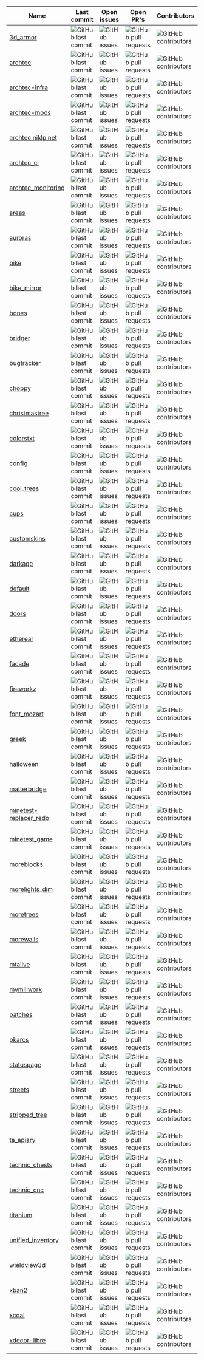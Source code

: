 |Name|Last commit|Open issues|Open PR's|Contributors|
|---|---|---|---|---|
|[3d_armor](https://github.com/Archtec-io/3d_armor)|![GitHub last commit](https://img.shields.io/github/last-commit/Archtec-io/3d_armor)|![GitHub issues](https://img.shields.io/github/issues/Archtec-io/3d_armor)|![GitHub pull requests](https://img.shields.io/github/issues-pr/Archtec-io/3d_armor)|![GitHub contributors](https://img.shields.io/github/contributors/Archtec-io/3d_armor)|
|[archtec](https://github.com/Archtec-io/archtec)|![GitHub last commit](https://img.shields.io/github/last-commit/Archtec-io/archtec)|![GitHub issues](https://img.shields.io/github/issues/Archtec-io/archtec)|![GitHub pull requests](https://img.shields.io/github/issues-pr/Archtec-io/archtec)|![GitHub contributors](https://img.shields.io/github/contributors/Archtec-io/archtec)|
|[archtec-infra](https://github.com/Archtec-io/archtec-infra)|![GitHub last commit](https://img.shields.io/github/last-commit/Archtec-io/archtec-infra)|![GitHub issues](https://img.shields.io/github/issues/Archtec-io/archtec-infra)|![GitHub pull requests](https://img.shields.io/github/issues-pr/Archtec-io/archtec-infra)|![GitHub contributors](https://img.shields.io/github/contributors/Archtec-io/archtec-infra)|
|[archtec-mods](https://github.com/Archtec-io/archtec-mods)|![GitHub last commit](https://img.shields.io/github/last-commit/Archtec-io/archtec-mods)|![GitHub issues](https://img.shields.io/github/issues/Archtec-io/archtec-mods)|![GitHub pull requests](https://img.shields.io/github/issues-pr/Archtec-io/archtec-mods)|![GitHub contributors](https://img.shields.io/github/contributors/Archtec-io/archtec-mods)|
|[archtec.niklp.net](https://github.com/Archtec-io/archtec.niklp.net)|![GitHub last commit](https://img.shields.io/github/last-commit/Archtec-io/archtec.niklp.net)|![GitHub issues](https://img.shields.io/github/issues/Archtec-io/archtec.niklp.net)|![GitHub pull requests](https://img.shields.io/github/issues-pr/Archtec-io/archtec.niklp.net)|![GitHub contributors](https://img.shields.io/github/contributors/Archtec-io/archtec.niklp.net)|
|[archtec_ci](https://github.com/Archtec-io/archtec_ci)|![GitHub last commit](https://img.shields.io/github/last-commit/Archtec-io/archtec_ci)|![GitHub issues](https://img.shields.io/github/issues/Archtec-io/archtec_ci)|![GitHub pull requests](https://img.shields.io/github/issues-pr/Archtec-io/archtec_ci)|![GitHub contributors](https://img.shields.io/github/contributors/Archtec-io/archtec_ci)|
|[archtec_monitoring](https://github.com/Archtec-io/archtec_monitoring)|![GitHub last commit](https://img.shields.io/github/last-commit/Archtec-io/archtec_monitoring)|![GitHub issues](https://img.shields.io/github/issues/Archtec-io/archtec_monitoring)|![GitHub pull requests](https://img.shields.io/github/issues-pr/Archtec-io/archtec_monitoring)|![GitHub contributors](https://img.shields.io/github/contributors/Archtec-io/archtec_monitoring)|
|[areas](https://github.com/Archtec-io/areas)|![GitHub last commit](https://img.shields.io/github/last-commit/Archtec-io/areas)|![GitHub issues](https://img.shields.io/github/issues/Archtec-io/areas)|![GitHub pull requests](https://img.shields.io/github/issues-pr/Archtec-io/areas)|![GitHub contributors](https://img.shields.io/github/contributors/Archtec-io/areas)|
|[auroras](https://github.com/Archtec-io/auroras)|![GitHub last commit](https://img.shields.io/github/last-commit/Archtec-io/auroras)|![GitHub issues](https://img.shields.io/github/issues/Archtec-io/auroras)|![GitHub pull requests](https://img.shields.io/github/issues-pr/Archtec-io/auroras)|![GitHub contributors](https://img.shields.io/github/contributors/Archtec-io/auroras)|
|[bike](https://github.com/Archtec-io/bike)|![GitHub last commit](https://img.shields.io/github/last-commit/Archtec-io/bike)|![GitHub issues](https://img.shields.io/github/issues/Archtec-io/bike)|![GitHub pull requests](https://img.shields.io/github/issues-pr/Archtec-io/bike)|![GitHub contributors](https://img.shields.io/github/contributors/Archtec-io/bike)|
|[bike_mirror](https://github.com/Archtec-io/bike_mirror)|![GitHub last commit](https://img.shields.io/github/last-commit/Archtec-io/bike_mirror)|![GitHub issues](https://img.shields.io/github/issues/Archtec-io/bike_mirror)|![GitHub pull requests](https://img.shields.io/github/issues-pr/Archtec-io/bike_mirror)|![GitHub contributors](https://img.shields.io/github/contributors/Archtec-io/bike_mirror)|
|[bones](https://github.com/Archtec-io/bones)|![GitHub last commit](https://img.shields.io/github/last-commit/Archtec-io/bones)|![GitHub issues](https://img.shields.io/github/issues/Archtec-io/bones)|![GitHub pull requests](https://img.shields.io/github/issues-pr/Archtec-io/bones)|![GitHub contributors](https://img.shields.io/github/contributors/Archtec-io/bones)|
|[bridger](https://github.com/Archtec-io/bridger)|![GitHub last commit](https://img.shields.io/github/last-commit/Archtec-io/bridger)|![GitHub issues](https://img.shields.io/github/issues/Archtec-io/bridger)|![GitHub pull requests](https://img.shields.io/github/issues-pr/Archtec-io/bridger)|![GitHub contributors](https://img.shields.io/github/contributors/Archtec-io/bridger)|
|[bugtracker](https://github.com/Archtec-io/bugtracker)|![GitHub last commit](https://img.shields.io/github/last-commit/Archtec-io/bugtracker)|![GitHub issues](https://img.shields.io/github/issues/Archtec-io/bugtracker)|![GitHub pull requests](https://img.shields.io/github/issues-pr/Archtec-io/bugtracker)|![GitHub contributors](https://img.shields.io/github/contributors/Archtec-io/bugtracker)|
|[choppy](https://github.com/Archtec-io/choppy)|![GitHub last commit](https://img.shields.io/github/last-commit/Archtec-io/choppy)|![GitHub issues](https://img.shields.io/github/issues/Archtec-io/choppy)|![GitHub pull requests](https://img.shields.io/github/issues-pr/Archtec-io/choppy)|![GitHub contributors](https://img.shields.io/github/contributors/Archtec-io/choppy)|
|[christmastree](https://github.com/Archtec-io/christmastree)|![GitHub last commit](https://img.shields.io/github/last-commit/Archtec-io/christmastree)|![GitHub issues](https://img.shields.io/github/issues/Archtec-io/christmastree)|![GitHub pull requests](https://img.shields.io/github/issues-pr/Archtec-io/christmastree)|![GitHub contributors](https://img.shields.io/github/contributors/Archtec-io/christmastree)|
|[colorstxt](https://github.com/Archtec-io/colorstxt)|![GitHub last commit](https://img.shields.io/github/last-commit/Archtec-io/colorstxt)|![GitHub issues](https://img.shields.io/github/issues/Archtec-io/colorstxt)|![GitHub pull requests](https://img.shields.io/github/issues-pr/Archtec-io/colorstxt)|![GitHub contributors](https://img.shields.io/github/contributors/Archtec-io/colorstxt)|
|[config](https://github.com/Archtec-io/config)|![GitHub last commit](https://img.shields.io/github/last-commit/Archtec-io/config)|![GitHub issues](https://img.shields.io/github/issues/Archtec-io/config)|![GitHub pull requests](https://img.shields.io/github/issues-pr/Archtec-io/config)|![GitHub contributors](https://img.shields.io/github/contributors/Archtec-io/config)|
|[cool_trees](https://github.com/Archtec-io/cool_trees)|![GitHub last commit](https://img.shields.io/github/last-commit/Archtec-io/cool_trees)|![GitHub issues](https://img.shields.io/github/issues/Archtec-io/cool_trees)|![GitHub pull requests](https://img.shields.io/github/issues-pr/Archtec-io/cool_trees)|![GitHub contributors](https://img.shields.io/github/contributors/Archtec-io/cool_trees)|
|[cups](https://github.com/Archtec-io/cups)|![GitHub last commit](https://img.shields.io/github/last-commit/Archtec-io/cups)|![GitHub issues](https://img.shields.io/github/issues/Archtec-io/cups)|![GitHub pull requests](https://img.shields.io/github/issues-pr/Archtec-io/cups)|![GitHub contributors](https://img.shields.io/github/contributors/Archtec-io/cups)|
|[customskins](https://github.com/Archtec-io/customskins)|![GitHub last commit](https://img.shields.io/github/last-commit/Archtec-io/customskins)|![GitHub issues](https://img.shields.io/github/issues/Archtec-io/customskins)|![GitHub pull requests](https://img.shields.io/github/issues-pr/Archtec-io/customskins)|![GitHub contributors](https://img.shields.io/github/contributors/Archtec-io/customskins)|
|[darkage](https://github.com/Archtec-io/darkage)|![GitHub last commit](https://img.shields.io/github/last-commit/Archtec-io/darkage)|![GitHub issues](https://img.shields.io/github/issues/Archtec-io/darkage)|![GitHub pull requests](https://img.shields.io/github/issues-pr/Archtec-io/darkage)|![GitHub contributors](https://img.shields.io/github/contributors/Archtec-io/darkage)|
|[default](https://github.com/Archtec-io/default)|![GitHub last commit](https://img.shields.io/github/last-commit/Archtec-io/default)|![GitHub issues](https://img.shields.io/github/issues/Archtec-io/default)|![GitHub pull requests](https://img.shields.io/github/issues-pr/Archtec-io/default)|![GitHub contributors](https://img.shields.io/github/contributors/Archtec-io/default)|
|[doors](https://github.com/Archtec-io/doors)|![GitHub last commit](https://img.shields.io/github/last-commit/Archtec-io/doors)|![GitHub issues](https://img.shields.io/github/issues/Archtec-io/doors)|![GitHub pull requests](https://img.shields.io/github/issues-pr/Archtec-io/doors)|![GitHub contributors](https://img.shields.io/github/contributors/Archtec-io/doors)|
|[ethereal](https://github.com/Archtec-io/ethereal)|![GitHub last commit](https://img.shields.io/github/last-commit/Archtec-io/ethereal)|![GitHub issues](https://img.shields.io/github/issues/Archtec-io/ethereal)|![GitHub pull requests](https://img.shields.io/github/issues-pr/Archtec-io/ethereal)|![GitHub contributors](https://img.shields.io/github/contributors/Archtec-io/ethereal)|
|[facade](https://github.com/Archtec-io/facade)|![GitHub last commit](https://img.shields.io/github/last-commit/Archtec-io/facade)|![GitHub issues](https://img.shields.io/github/issues/Archtec-io/facade)|![GitHub pull requests](https://img.shields.io/github/issues-pr/Archtec-io/facade)|![GitHub contributors](https://img.shields.io/github/contributors/Archtec-io/facade)|
|[fireworkz](https://github.com/Archtec-io/fireworkz)|![GitHub last commit](https://img.shields.io/github/last-commit/Archtec-io/fireworkz)|![GitHub issues](https://img.shields.io/github/issues/Archtec-io/fireworkz)|![GitHub pull requests](https://img.shields.io/github/issues-pr/Archtec-io/fireworkz)|![GitHub contributors](https://img.shields.io/github/contributors/Archtec-io/fireworkz)|
|[font_mozart](https://github.com/Archtec-io/font_mozart)|![GitHub last commit](https://img.shields.io/github/last-commit/Archtec-io/font_mozart)|![GitHub issues](https://img.shields.io/github/issues/Archtec-io/font_mozart)|![GitHub pull requests](https://img.shields.io/github/issues-pr/Archtec-io/font_mozart)|![GitHub contributors](https://img.shields.io/github/contributors/Archtec-io/font_mozart)|
|[greek](https://github.com/Archtec-io/greek)|![GitHub last commit](https://img.shields.io/github/last-commit/Archtec-io/greek)|![GitHub issues](https://img.shields.io/github/issues/Archtec-io/greek)|![GitHub pull requests](https://img.shields.io/github/issues-pr/Archtec-io/greek)|![GitHub contributors](https://img.shields.io/github/contributors/Archtec-io/greek)|
|[halloween](https://github.com/Archtec-io/halloween)|![GitHub last commit](https://img.shields.io/github/last-commit/Archtec-io/halloween)|![GitHub issues](https://img.shields.io/github/issues/Archtec-io/halloween)|![GitHub pull requests](https://img.shields.io/github/issues-pr/Archtec-io/halloween)|![GitHub contributors](https://img.shields.io/github/contributors/Archtec-io/halloween)|
|[matterbridge](https://github.com/Archtec-io/matterbridge)|![GitHub last commit](https://img.shields.io/github/last-commit/Archtec-io/matterbridge)|![GitHub issues](https://img.shields.io/github/issues/Archtec-io/matterbridge)|![GitHub pull requests](https://img.shields.io/github/issues-pr/Archtec-io/matterbridge)|![GitHub contributors](https://img.shields.io/github/contributors/Archtec-io/matterbridge)|
|[minetest-replacer_redo](https://github.com/Archtec-io/minetest-replacer_redo)|![GitHub last commit](https://img.shields.io/github/last-commit/Archtec-io/minetest-replacer_redo)|![GitHub issues](https://img.shields.io/github/issues/Archtec-io/minetest-replacer_redo)|![GitHub pull requests](https://img.shields.io/github/issues-pr/Archtec-io/minetest-replacer_redo)|![GitHub contributors](https://img.shields.io/github/contributors/Archtec-io/minetest-replacer_redo)|
|[minetest_game](https://github.com/Archtec-io/minetest_game)|![GitHub last commit](https://img.shields.io/github/last-commit/Archtec-io/minetest_game)|![GitHub issues](https://img.shields.io/github/issues/Archtec-io/minetest_game)|![GitHub pull requests](https://img.shields.io/github/issues-pr/Archtec-io/minetest_game)|![GitHub contributors](https://img.shields.io/github/contributors/Archtec-io/minetest_game)|
|[moreblocks](https://github.com/Archtec-io/moreblocks)|![GitHub last commit](https://img.shields.io/github/last-commit/Archtec-io/moreblocks)|![GitHub issues](https://img.shields.io/github/issues/Archtec-io/moreblocks)|![GitHub pull requests](https://img.shields.io/github/issues-pr/Archtec-io/moreblocks)|![GitHub contributors](https://img.shields.io/github/contributors/Archtec-io/moreblocks)|
|[morelights_dim](https://github.com/Archtec-io/morelights_dim)|![GitHub last commit](https://img.shields.io/github/last-commit/Archtec-io/morelights_dim)|![GitHub issues](https://img.shields.io/github/issues/Archtec-io/morelights_dim)|![GitHub pull requests](https://img.shields.io/github/issues-pr/Archtec-io/morelights_dim)|![GitHub contributors](https://img.shields.io/github/contributors/Archtec-io/morelights_dim)|
|[moretrees](https://github.com/Archtec-io/moretrees)|![GitHub last commit](https://img.shields.io/github/last-commit/Archtec-io/moretrees)|![GitHub issues](https://img.shields.io/github/issues/Archtec-io/moretrees)|![GitHub pull requests](https://img.shields.io/github/issues-pr/Archtec-io/moretrees)|![GitHub contributors](https://img.shields.io/github/contributors/Archtec-io/moretrees)|
|[morewalls](https://github.com/Archtec-io/morewalls)|![GitHub last commit](https://img.shields.io/github/last-commit/Archtec-io/morewalls)|![GitHub issues](https://img.shields.io/github/issues/Archtec-io/morewalls)|![GitHub pull requests](https://img.shields.io/github/issues-pr/Archtec-io/morewalls)|![GitHub contributors](https://img.shields.io/github/contributors/Archtec-io/morewalls)|
|[mtalive](https://github.com/Archtec-io/mtalive)|![GitHub last commit](https://img.shields.io/github/last-commit/Archtec-io/mtalive)|![GitHub issues](https://img.shields.io/github/issues/Archtec-io/mtalive)|![GitHub pull requests](https://img.shields.io/github/issues-pr/Archtec-io/mtalive)|![GitHub contributors](https://img.shields.io/github/contributors/Archtec-io/mtalive)|
|[mymillwork](https://github.com/Archtec-io/mymillwork)|![GitHub last commit](https://img.shields.io/github/last-commit/Archtec-io/mymillwork)|![GitHub issues](https://img.shields.io/github/issues/Archtec-io/mymillwork)|![GitHub pull requests](https://img.shields.io/github/issues-pr/Archtec-io/mymillwork)|![GitHub contributors](https://img.shields.io/github/contributors/Archtec-io/mymillwork)|
|[patches](https://github.com/Archtec-io/patches)|![GitHub last commit](https://img.shields.io/github/last-commit/Archtec-io/patches)|![GitHub issues](https://img.shields.io/github/issues/Archtec-io/patches)|![GitHub pull requests](https://img.shields.io/github/issues-pr/Archtec-io/patches)|![GitHub contributors](https://img.shields.io/github/contributors/Archtec-io/patches)|
|[pkarcs](https://github.com/Archtec-io/pkarcs)|![GitHub last commit](https://img.shields.io/github/last-commit/Archtec-io/pkarcs)|![GitHub issues](https://img.shields.io/github/issues/Archtec-io/pkarcs)|![GitHub pull requests](https://img.shields.io/github/issues-pr/Archtec-io/pkarcs)|![GitHub contributors](https://img.shields.io/github/contributors/Archtec-io/pkarcs)|
|[statuspage](https://github.com/Archtec-io/statuspage)|![GitHub last commit](https://img.shields.io/github/last-commit/Archtec-io/statuspage)|![GitHub issues](https://img.shields.io/github/issues/Archtec-io/statuspage)|![GitHub pull requests](https://img.shields.io/github/issues-pr/Archtec-io/statuspage)|![GitHub contributors](https://img.shields.io/github/contributors/Archtec-io/statuspage)|
|[streets](https://github.com/Archtec-io/streets)|![GitHub last commit](https://img.shields.io/github/last-commit/Archtec-io/streets)|![GitHub issues](https://img.shields.io/github/issues/Archtec-io/streets)|![GitHub pull requests](https://img.shields.io/github/issues-pr/Archtec-io/streets)|![GitHub contributors](https://img.shields.io/github/contributors/Archtec-io/streets)|
|[stripped_tree](https://github.com/Archtec-io/stripped_tree)|![GitHub last commit](https://img.shields.io/github/last-commit/Archtec-io/stripped_tree)|![GitHub issues](https://img.shields.io/github/issues/Archtec-io/stripped_tree)|![GitHub pull requests](https://img.shields.io/github/issues-pr/Archtec-io/stripped_tree)|![GitHub contributors](https://img.shields.io/github/contributors/Archtec-io/stripped_tree)|
|[ta_apiary](https://github.com/Archtec-io/ta_apiary)|![GitHub last commit](https://img.shields.io/github/last-commit/Archtec-io/ta_apiary)|![GitHub issues](https://img.shields.io/github/issues/Archtec-io/ta_apiary)|![GitHub pull requests](https://img.shields.io/github/issues-pr/Archtec-io/ta_apiary)|![GitHub contributors](https://img.shields.io/github/contributors/Archtec-io/ta_apiary)|
|[technic_chests](https://github.com/Archtec-io/technic_chests)|![GitHub last commit](https://img.shields.io/github/last-commit/Archtec-io/technic_chests)|![GitHub issues](https://img.shields.io/github/issues/Archtec-io/technic_chests)|![GitHub pull requests](https://img.shields.io/github/issues-pr/Archtec-io/technic_chests)|![GitHub contributors](https://img.shields.io/github/contributors/Archtec-io/technic_chests)|
|[technic_cnc](https://github.com/Archtec-io/technic_cnc)|![GitHub last commit](https://img.shields.io/github/last-commit/Archtec-io/technic_cnc)|![GitHub issues](https://img.shields.io/github/issues/Archtec-io/technic_cnc)|![GitHub pull requests](https://img.shields.io/github/issues-pr/Archtec-io/technic_cnc)|![GitHub contributors](https://img.shields.io/github/contributors/Archtec-io/technic_cnc)|
|[titanium](https://github.com/Archtec-io/titanium)|![GitHub last commit](https://img.shields.io/github/last-commit/Archtec-io/titanium)|![GitHub issues](https://img.shields.io/github/issues/Archtec-io/titanium)|![GitHub pull requests](https://img.shields.io/github/issues-pr/Archtec-io/titanium)|![GitHub contributors](https://img.shields.io/github/contributors/Archtec-io/titanium)|
|[unified_inventory](https://github.com/Archtec-io/unified_inventory)|![GitHub last commit](https://img.shields.io/github/last-commit/Archtec-io/unified_inventory)|![GitHub issues](https://img.shields.io/github/issues/Archtec-io/unified_inventory)|![GitHub pull requests](https://img.shields.io/github/issues-pr/Archtec-io/unified_inventory)|![GitHub contributors](https://img.shields.io/github/contributors/Archtec-io/unified_inventory)|
|[wieldview3d](https://github.com/Archtec-io/wieldview3d)|![GitHub last commit](https://img.shields.io/github/last-commit/Archtec-io/wieldview3d)|![GitHub issues](https://img.shields.io/github/issues/Archtec-io/wieldview3d)|![GitHub pull requests](https://img.shields.io/github/issues-pr/Archtec-io/wieldview3d)|![GitHub contributors](https://img.shields.io/github/contributors/Archtec-io/wieldview3d)|
|[xban2](https://github.com/Archtec-io/xban2)|![GitHub last commit](https://img.shields.io/github/last-commit/Archtec-io/xban2)|![GitHub issues](https://img.shields.io/github/issues/Archtec-io/xban2)|![GitHub pull requests](https://img.shields.io/github/issues-pr/Archtec-io/xban2)|![GitHub contributors](https://img.shields.io/github/contributors/Archtec-io/xban2)|
|[xcoal](https://github.com/Archtec-io/xcoal)|![GitHub last commit](https://img.shields.io/github/last-commit/Archtec-io/xcoal)|![GitHub issues](https://img.shields.io/github/issues/Archtec-io/xcoal)|![GitHub pull requests](https://img.shields.io/github/issues-pr/Archtec-io/xcoal)|![GitHub contributors](https://img.shields.io/github/contributors/Archtec-io/xcoal)|
|[xdecor-libre](https://github.com/Archtec-io/xdecor-libre)|![GitHub last commit](https://img.shields.io/github/last-commit/Archtec-io/xdecor-libre)|![GitHub issues](https://img.shields.io/github/issues/Archtec-io/xdecor-libre)|![GitHub pull requests](https://img.shields.io/github/issues-pr/Archtec-io/xdecor-libre)|![GitHub contributors](https://img.shields.io/github/contributors/Archtec-io/xdecor-libre)|

